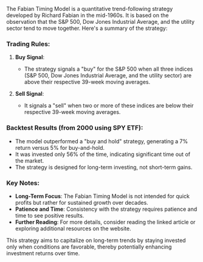 The Fabian Timing Model is a quantitative trend-following strategy developed by Richard Fabian in the mid-1960s. It is based on the observation that the S&P 500, Dow Jones Industrial Average, and the utility sector tend to move together. Here's a summary of the strategy:

### Trading Rules:
1. **Buy Signal**: 
   - The strategy signals a "buy" for the S&P 500 when all three indices (S&P 500, Dow Jones Industrial Average, and the utility sector) are above their respective 39-week moving averages.

2. **Sell Signal**:
   - It signals a "sell" when two or more of these indices are below their respective 39-week moving averages.

### Backtest Results (from 2000 using SPY ETF):
- The model outperformed a "buy and hold" strategy, generating a 7% return versus 5% for buy-and-hold.
- It was invested only 56% of the time, indicating significant time out of the market.
- The strategy is designed for long-term investing, not short-term gains.

### Key Notes:
- **Long-Term Focus**: The Fabian Timing Model is not intended for quick profits but rather for sustained growth over decades.
- **Patience and Time**: Consistency with the strategy requires patience and time to see positive results.
- **Further Reading**: For more details, consider reading the linked article or exploring additional resources on the website.

This strategy aims to capitalize on long-term trends by staying invested only when conditions are favorable, thereby potentially enhancing investment returns over time.
